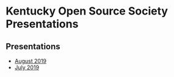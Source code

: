 # Kentucky Open Source Society Presentations

## Presentations

* [August 2019](Aug%202019)
* [July 2019](Jul%202019)
